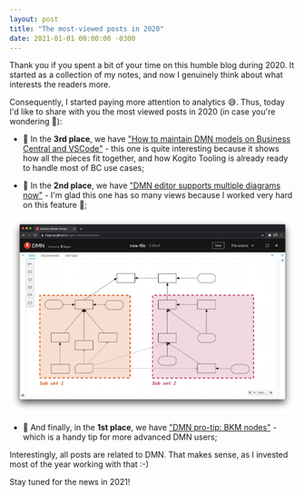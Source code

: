 ```yaml
---
layout: post
title: "The most-viewed posts in 2020"
date: 2021-01-01 00:00:00 -0300
---
```


Thank you if you spent a bit of your time on this humble blog during 2020. It started as a collection of my notes, and now I genuinely think about what interests the readers more.

Consequently, I started paying more attention to analytics 😅. Thus, today I'd like to share with you the most viewed posts in 2020 (in case you're wondering 👀):

- 🥉 In the **3rd place**, we have ["How to maintain DMN models on Business Central and VSCode"](/2020/10/15/how-to-maintain-dmn-models-on-business-central-and-vscode.html) - this one is quite interesting because it shows how all the pieces fit together, and how Kogito Tooling is already ready to handle most of BC use cases;

- 🥈 In the **2nd place**, we have ["DMN editor supports multiple diagrams now"](/2020/10/13/dmn-editor-supports-multiple-diagrams-now.html) - I'm glad this one has so many views because I worked very hard on this feature 🧐;

[![Complex diagram divided into two subsets screenshot](/assets/dmn-editor-supports-multiple-diagrams-now-2.png "Complex diagram divided into two subsets screenshot")](/assets/dmn-editor-supports-multiple-diagrams-now-2.png)

- 🥇 And finally, in the **1st place**, we have ["DMN pro-tip: BKM nodes"](/2020/01/20/dmn-pro-tip-bkm-nodes.html) - which is a handy tip for more advanced DMN users;

Interestingly, all posts are related to DMN. That makes sense, as I invested most of the year working with that :-)

Stay tuned for the news in 2021!
